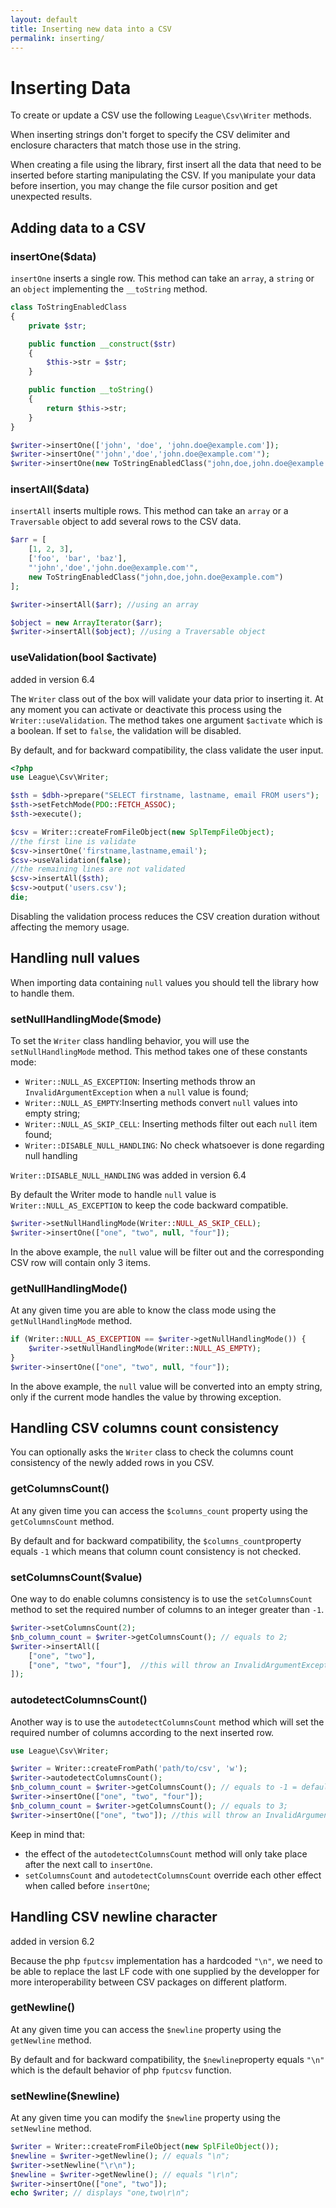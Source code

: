 ```yaml
---
layout: default
title: Inserting new data into a CSV
permalink: inserting/
---
```


# Inserting Data

To create or update a CSV use the following `League\Csv\Writer` methods.

<p class="message-warning">When inserting strings don't forget to specify the CSV delimiter and enclosure characters that match those use in the string.</p>

<p class="message-info">When creating a file using the library, first insert all the data that need to be inserted before starting manipulating the CSV. If you manipulate your data before insertion, you may change the file cursor position and get unexpected results.</p>

## Adding data to a CSV

### insertOne($data)

`insertOne` inserts a single row. This method can take an `array`, a `string` or
an `object` implementing the `__toString` method.

~~~php
class ToStringEnabledClass
{
    private $str;

    public function __construct($str)
    {
        $this->str = $str;
    }

    public function __toString()
    {
        return $this->str;
    }
}

$writer->insertOne(['john', 'doe', 'john.doe@example.com']);
$writer->insertOne("'john','doe','john.doe@example.com'"); 
$writer->insertOne(new ToStringEnabledClass("john,doe,john.doe@example.com")) 
~~~

### insertAll($data)

`insertAll` inserts multiple rows. This method can take an `array` or a 
`Traversable` object to add several rows to the CSV data.

~~~php
$arr = [
    [1, 2, 3],
    ['foo', 'bar', 'baz'],
    "'john','doe','john.doe@example.com'",
    new ToStringEnabledClass("john,doe,john.doe@example.com")
];

$writer->insertAll($arr); //using an array

$object = new ArrayIterator($arr);
$writer->insertAll($object); //using a Traversable object
~~~

### useValidation(bool $activate)

<p class="message-notice">added in version 6.4</p>

The `Writer` class out of the box will validate your data prior to inserting it. At any moment you can activate or deactivate this process using the `Writer::useValidation`. The method takes one argument `$activate` which is a boolean. If set to `false`, the validation will be disabled.

By default, and for backward compatibility, the class validate the user input.

~~~php
<?php
use League\Csv\Writer;

$sth = $dbh->prepare("SELECT firstname, lastname, email FROM users");
$sth->setFetchMode(PDO::FETCH_ASSOC);
$sth->execute();

$csv = Writer::createFromFileObject(new SplTempFileObject);
//the first line is validate
$csv->insertOne('firstname,lastname,email');
$csv->useValidation(false);
//the remaining lines are not validated
$csv->insertAll($sth);
$csv->output('users.csv');
die;
~~~

<p class="message-info">Disabling the validation process reduces the CSV creation duration without affecting the memory usage.</p>

## Handling null values

When importing data containing `null` values you should tell the library how to handle them. 

### setNullHandlingMode($mode)

To set the `Writer` class handling behavior, you will use the `setNullHandlingMode` method. This method takes one of these constants mode:

* `Writer::NULL_AS_EXCEPTION`: Inserting methods throw an `InvalidArgumentException` when a `null` value is found;
* `Writer::NULL_AS_EMPTY`:Inserting methods convert `null` values into empty string;
* `Writer::NULL_AS_SKIP_CELL`: Inserting methods filter out each `null` item found;
* `Writer::DISABLE_NULL_HANDLING`: No check whatsoever is done regarding null handling

<p class="message-notice"><code>Writer::DISABLE_NULL_HANDLING</code> was added in version 6.4</p>

<p class="message-warning">By default the Writer mode to handle <code>null</code> value is <code>Writer::NULL_AS_EXCEPTION</code> to keep the code backward compatible.</p>

~~~php
$writer->setNullHandlingMode(Writer::NULL_AS_SKIP_CELL);
$writer->insertOne(["one", "two", null, "four"]); 
~~~

In the above example, the `null` value will be filter out and the corresponding CSV row will contain only 3 items.

### getNullHandlingMode()

At any given time you are able to know the class mode using the `getNullHandlingMode` method.

~~~php
if (Writer::NULL_AS_EXCEPTION == $writer->getNullHandlingMode()) {
    $writer->setNullHandlingMode(Writer::NULL_AS_EMPTY);
}
$writer->insertOne(["one", "two", null, "four"]); 
~~~
In the above example, the `null` value will be converted into an empty string, only if the current mode handles the value by throwing exception.

## Handling CSV columns count consistency

You can optionally asks the `Writer` class to check the columns count consistency of the newly added rows in you CSV.

### getColumnsCount()

At any given time you can access the `$columns_count` property using the `getColumnsCount` method. 

<p class="message-warning">By default and for backward compatibility, the <code>$columns_count</code>property equals <code>-1</code> which means that column count consistency is not checked.</p>

### setColumnsCount($value)

One way to do enable columns consistency is to use the `setColumnsCount` method to set the required number of columns to an integer greater than `-1`.

~~~php
$writer->setColumnsCount(2);
$nb_column_count = $writer->getColumnsCount(); // equals to 2;
$writer->insertAll([
    ["one", "two"],
    ["one", "two", "four"],  //this will throw an InvalidArgumentException
]); 
~~~

### autodetectColumnsCount()

Another way is to use the `autodetectColumnsCount` method which will set the required number of columns according to the next inserted row.

~~~php
use League\Csv\Writer;

$writer = Writer::createFromPath('path/to/csv', 'w');
$writer->autodetectColumnsCount();
$nb_column_count = $writer->getColumnsCount(); // equals to -1 = default value;
$writer->insertOne(["one", "two", "four"]); 
$nb_column_count = $writer->getColumnsCount(); // equals to 3;
$writer->insertOne(["one", "two"]); //this will throw an InvalidArgumentException
~~~

Keep in mind that:

* the effect of the `autodetectColumnsCount` method will only take place after the next call to `insertOne`.
* `setColumnsCount` and `autodetectColumnsCount` override each other effect when called before `insertOne`;

## Handling CSV newline character

<p class="message-notice">added in version 6.2</p>

Because the php `fputcsv` implementation has a hardcoded `"\n"`, we need to be able to replace the last LF code with one supplied by the developper for more interoperability between CSV packages on different platform.

### getNewline()

At any given time you can access the `$newline` property using the `getNewline` method. 

<p class="message-warning">By default and for backward compatibility, the <code>$newline</code>property equals <code>"\n"</code> which is the default behavior of php <code>fputcsv</code> function.</p>

### setNewline($newline)

At any given time you can modify the `$newline` property using the `setNewline` method.

~~~php
$writer = Writer::createFromFileObject(new SplFileObject());
$newline = $writer->getNewline(); // equals "\n";
$writer->setNewline("\r\n");
$newline = $writer->getNewline(); // equals "\r\n";
$writer->insertOne(["one", "two"]); 
echo $writer; // displays "one,two\r\n";
~~~